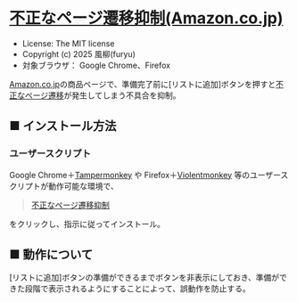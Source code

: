 [不正なページ遷移抑制(Amazon.co.jp)](https://github.com/furyutei/amzSuppressIllegalPageTransition)
===

- License: The MIT license  
- Copyright (c) 2025 風柳(furyu)  
- 対象ブラウザ： Google Chrome、Firefox  

[Amazon.co.jp](https://www.amazon.co.jp/)の商品ページで、準備完了前に[リストに追加]ボタンを押すと[不正なページ遷移](https://www.amazon.co.jp/gp/product/handle-buy-box)が発生してしまう不具合を抑制。  


■ インストール方法 
---
### ユーザースクリプト
Google Chrome＋[Tampermonkey](https://chrome.google.com/webstore/detail/tampermonkey/dhdgffkkebhmkfjojejmpbldmpobfkfo) や Firefox＋[Violentmonkey](https://addons.mozilla.org/ja/firefox/addon/violentmonkey/) 等のユーザースクリプトが動作可能な環境で、  

> [不正なページ遷移抑制](https://furyutei.github.io/amzSuppressIllegalPageTransition/src/js/amzSuppressIllegalPageTransition.user.js)  
                                
をクリックし、指示に従ってインストール。  


■ 動作について
---
[リストに追加]ボタンの準備ができるまでボタンを非表示にしておき、準備ができた段階で表示されるようにすることによって、誤動作を防止する。  
